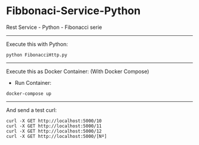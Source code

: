 # Fibbonaci-Service-Python
Rest Service - Python - Fibonacci serie

----------------------------------------

Execute this with Python:
```
python FibonacciHttp.py
```

----------------------------------------

Execute this as Docker Container: (With Docker Compose)
- Run Container:
```
docker-compose up
```

----------------------------------------

And send a test curl:
```
curl -X GET http://localhost:5000/10
curl -X GET http://localhost:5000/11
curl -X GET http://localhost:5000/12
curl -X GET http://localhost:5000/[Nº]
```
